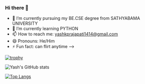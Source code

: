 ### Hi there 👋

- 🔭 I’m currently pursuing my BE.CSE degree from SATHYABAMA UNIVERSITY
- 🌱 I’m currently learning PYTHON
- 📫 How to reach me: yashkprajapati1414@gmail.com
- 😄 Pronouns: He/Him
- ⚡ Fun fact: can flirt anytime
--> 

[![trophy](https://github-profile-trophy.vercel.app/?username=Yash-prajapatii&theme=oldie)](https://github.com/ryo-ma/github-profile-trophy)

![Yash's GitHub stats](https://github-readme-stats.vercel.app/api?username=Yash-prajapatii&show_icons=true&theme=radical)

[![Top Langs](https://github-readme-stats.vercel.app/api/top-langs/?username=Yash-prajapatii&layout=compact)](https://github.com/Yash-prajapatii/github-readme-stats)
